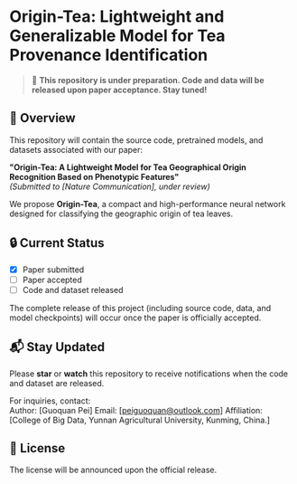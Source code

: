 # Origin-Tea: Lightweight and Generalizable Model for Tea Provenance Identification

> 🚧 **This repository is under preparation. Code and data will be released upon paper acceptance. Stay tuned!**

## 📌 Overview

This repository will contain the source code, pretrained models, and datasets associated with our paper:

**"Origin-Tea: A Lightweight Model for Tea Geographical Origin Recognition Based on Phenotypic Features"**  
*(Submitted to [Nature Communication], under review)*

We propose **Origin-Tea**, a compact and high-performance neural network designed for classifying the geographic origin of tea leaves. 

## 🔒 Current Status

- [x] Paper submitted  
- [ ] Paper accepted  
- [ ] Code and dataset released

The complete release of this project (including source code, data, and model checkpoints) will occur once the paper is officially accepted.

## 📬 Stay Updated

Please **star** or **watch** this repository to receive notifications when the code and dataset are released.

For inquiries, contact:  
Author: [Guoquan Pei]
Email: [peiguoquan@outlook.com]
Affiliation: [College of Big Data, Yunnan Agricultural University, Kunming, China.]


## 📄 License

The license will be announced upon the official release.
